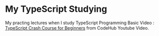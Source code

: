 # My TypeScript Studying 
My practing lectures when I study TypeScript Programming Basic Video : [TypeScript Crash Course for Beginners](https://www.youtube.com/watch?v=mu5jIu-KRkI) 
from CodeHub Youtube Video.
